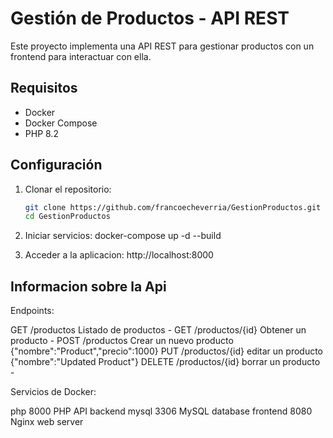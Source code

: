 # Gestión de Productos - API REST

Este proyecto implementa una API REST para gestionar productos con un frontend para interactuar con ella.

## Requisitos

- Docker
- Docker Compose
- PHP 8.2

## Configuración

1. Clonar el repositorio:
   ```bash
   git clone https://github.com/francoecheverria/GestionProductos.git
   cd GestionProductos

2. Iniciar servicios:
   docker-compose up -d --build

3. Acceder a la aplicacion:
   http://localhost:8000

## Informacion sobre la Api

Endpoints:

GET	   /productos	      Listado de productos	-
GET	   /productos/{id}	Obtener un producto	-
POST	   /productos	      Crear un nuevo producto	{"nombre":"Product","precio":1000}
PUT	   /productos/{id}	editar un producto	{"nombre":"Updated Product"}
DELETE	/productos/{id}	borrar un producto -

Servicios de Docker:

php	   8000	PHP API backend
mysql	   3306	MySQL database
frontend	8080	Nginx web server

